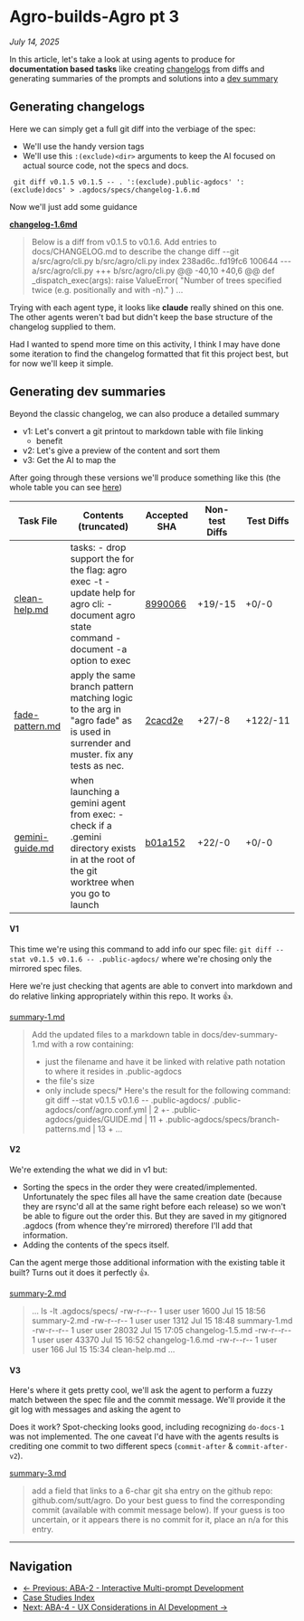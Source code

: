 # Agro-builds-Agro pt 3
_July 14, 2025_

In this article, let's take a look at using agents to produce for **documentation based tasks** like creating [changelogs](../CHANGELOG.md) from diffs and generating summaries of the prompts and solutions into a [dev summary](../dev-summary-v1.md)

## Generating changelogs

Here we can simply get a full git diff into the verbiage of the spec:
- We'll use the handy version tags
- We'll use this `:(exclude)<dir>` arguments to keep the AI focused on actual source code, not the specs and docs.

```
 git diff v0.1.5 v0.1.5 -- . ':(exclude).public-agdocs' ':(exclude)docs' > .agdocs/specs/changelog-1.6.md
```

Now we'll just add some guidance

[**changelog-1.6md**](../../.public-agdocs/specs/changelog-1.6.md)
>Below is a diff from v0.1.5 to v0.1.6.
Add entries to docs/CHANGELOG.md to describe the change
diff --git a/src/agro/cli.py b/src/agro/cli.py
index 238ad6c..fd19fc6 100644
--- a/src/agro/cli.py
+++ b/src/agro/cli.py
@@ -40,10 +40,6 @@ def _dispatch_exec(args):
                 raise ValueError(
                     "Number of trees specified twice (e.g. positionally and with -n)."
                 )
...

Trying with each agent type, it looks like **claude** really shined on this one. The other agents weren't bad but didn't keep the base structure of the changelog supplied to them. 

Had I wanted to spend more time on this activity, I think I may have done some iteration to find the changelog formatted that fit this project best, but for now we'll keep it simple.

## Generating dev summaries

Beyond the classic changelog, we can also produce a detailed summary

- v1: Let's convert a git printout to markdown table with file linking
    - benefit
- v2: Let's give a preview of the content and sort them
- v3: Get the AI to map the 

After going through these versions we'll produce something like this (the whole table you can see [here](../dev-summary-v1.md))

| Task File | Contents (truncated) | Accepted SHA | Non-test Diffs | Test Diffs |
|------|-------------|---------|-------------|------------|
| [clean-help.md](../.public-agdocs/specs/clean-help.md) | tasks: - drop support the for the flag: agro exec -t - update help for agro cli: - document agro state command - document -a option to exec | [8990066](https://github.com/sutt/agro/commit/8990066) | +19/-15 | +0/-0 |
| [fade-pattern.md](../.public-agdocs/specs/fade-pattern.md) | apply the same branch pattern matching logic to the <pattern> arg in "agro fade" as is used in surrender and muster. fix any tests as nec. | [2cacd2e](https://github.com/sutt/agro/commit/2cacd2e) | +27/-8 | +122/-11 |
| [gemini-guide.md](../.public-agdocs/specs/gemini-guide.md) | when launching a gemini agent from exec: - check if a .gemini directory exists in at the root of the git worktree when you go to launch | [b01a152](https://github.com/sutt/agro/commit/b01a152) | +22/-0 | +0/-0 |


#### V1

This time we're using this command to add info our spec file: ```git diff --stat v0.1.5 v0.1.6 -- .public-agdocs/``` where we're chosing only the mirrored spec files.

Here we're just checking that agents are able to convert into markdown and do relative linking appropriately within this repo. It works 👍.

[summary-1.md](../../.public-agdocs/specs/summary-1.md)

>Add the updated files to a markdown table in docs/dev-summary-1.md 
with a row containing:
>- just the filename and have it be linked with relative path notation to where it resides in .public-agdocs
>- the file's size
>- only include specs/*
>Here's the result for the following command:
>git diff --stat v0.1.5 v0.1.6 -- .public-agdocs/
 .public-agdocs/conf/agro.conf.yml           |    2 +-
 .public-agdocs/guides/GUIDE.md              |   11 +
 .public-agdocs/specs/branch-patterns.md     |   13 +
 ...

#### V2

We're extending the what we did in v1 but:
- Sorting the specs in the order they were created/implemented. Unfortunately the spec files all have the same creation date (because they are rsync'd all at the same right before each release) so we won't be able to figure out the order this. But they are saved in my gitignored .agdocs (from whence they're mirrored) therefore I'll add that information.
- Adding the contents of the specs itself.

Can the agent merge those additional information with the existing table it built? Turns out it does it perfectly 👍.

[summary-2.md](../../.public-agdocs/specs/summary-2.md)

>...
ls -lt .agdocs/specs/ 
-rw-r--r-- 1 user user  1600 Jul 15 18:56 summary-2.md
-rw-r--r-- 1 user user  1312 Jul 15 18:48 summary-1.md
-rw-r--r-- 1 user user 28032 Jul 15 17:05 changelog-1.5.md
-rw-r--r-- 1 user user 43370 Jul 15 16:52 changelog-1.6.md
-rw-r--r-- 1 user user   166 Jul 15 15:34 clean-help.md
...

#### V3

Here's where it gets pretty cool, we'll ask the agent to perform a fuzzy match between the spec file and the commit message. We'll provide it the git log with messages and asking the agent to 

Does it work? Spot-checking looks good, including recognizing `do-docs-1` was not implemented. The one caveat I'd have with the agents results is crediting one commit to two different specs (`commit-after` & `commit-after-v2`).

[summary-3.md](../../.public-agdocs/specs/summary-3.md)
> add a field that links to a 6-char git sha entry  on the github repo: github.com/sutt/agro. Do your best guess to find the corresponding commit (available with commit message below). If your guess is too uncertain, or it appears there is no commit for it, place an n/a for this entry.

---

## Navigation

- [← Previous: ABA-2 - Interactive Multi-prompt Development](aba-2.md)
- [Case Studies Index](index.md)
- [Next: ABA-4 - UX Considerations in AI Development →](aba-4.md)
